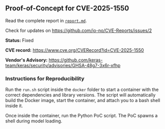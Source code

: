 ## Proof-of-Concept for CVE-2025-1550

Read the complete report in [`report.md`](./report.md).

Check for updates on https://github.com/io-no/CVE-Reports/issues/2

**Status:** Fixed

**CVE record:** https://www.cve.org/CVERecord?id=CVE-2025-1550

**Vendor's Advisory:** https://github.com/keras-team/keras/security/advisories/GHSA-48g7-3x6r-xfhp


### Instructions for Reproducibility

Run the `run.sh` script inside the `docker` folder to start a container with the correct dependencies and library versions.
The script will automatically build the Docker image, start the container, and attach you to a bash shell inside it.

Once inside the container, run the Python PoC script. The PoC spawns a shell during model loading.
